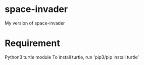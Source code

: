 # space-invader
My version of space-invader
# Requirement
Python3
turtle module
To install turtle, run 'pip3/pip install turtle'
